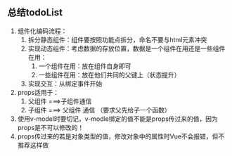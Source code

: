 ## 总结todoList

1. 组件化编码流程：
   1. 拆分静态组件：组件要按照功能点拆分，命名不要与html元素冲突
   2. 实现动态组件：考虑数据的存放位置，数据是一个组件在用还是一些组件在用：
      1. 一个组件在用：放在组件自身即可
      2. 一些组件在用：放在他们共同的父键上（状态提升）
   3. 实现交互：从绑定事件开始
2. props适用于：
   1. 父组件 ===>子组件通信
   2. 子组件 ===> 父组件 通信 （要求父先给子一个函数）
3. 使用v-model时要切记，v-modle绑定的值不能是props传过来的值，因为props是不可以修改的！
4. props传过来的若是对象类型的值，修改对象中的属性时Vue不会报错，但不推荐这样做
